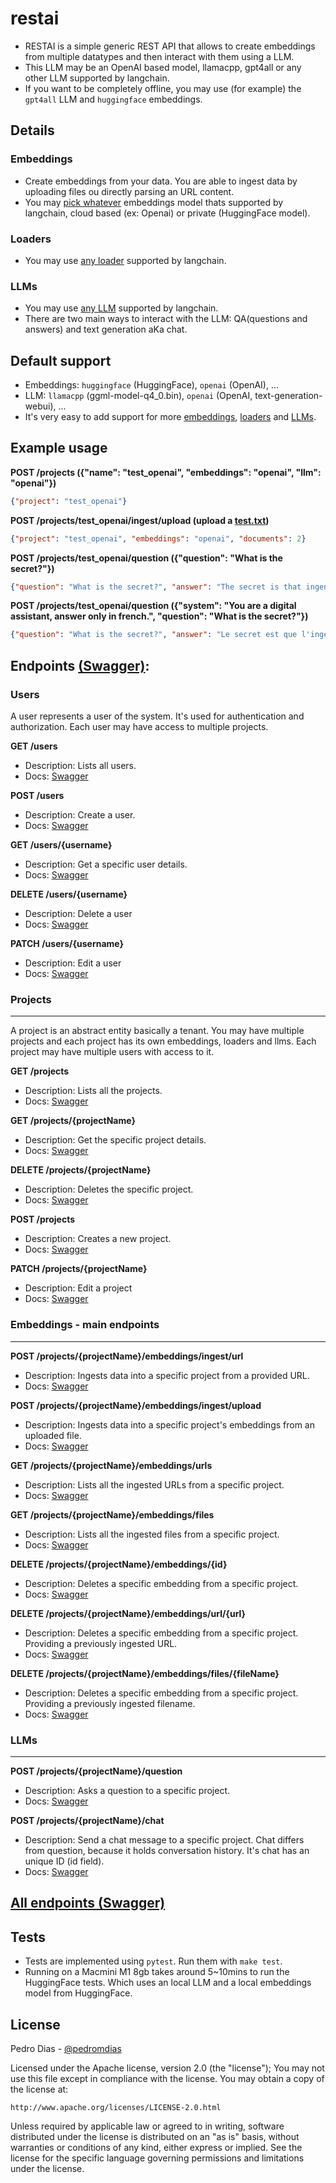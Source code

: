 # restai

* RESTAI is a simple generic REST API that allows to create embeddings from multiple datatypes and then interact with them using a LLM.
* This LLM may be an OpenAI based model, llamacpp, gpt4all or any other LLM supported by langchain.
* If you want to be completely offline, you may use (for example) the `gpt4all` LLM and `huggingface` embeddings.
## Details
### Embeddings
* Create embeddings from your data. You are able to ingest data by uploading files ou directly parsing an URL content.
* You may [pick whatever](modules/embeddings.py) embeddings model thats supported by langchain, cloud based (ex: Openai) or private (HuggingFace model).

### Loaders
* You may use [any loader](modules/loaders.py) supported by langchain.

### LLMs
* You may use [any LLM](modules/llms.py) supported by langchain.
* There are two main ways to interact with the LLM: QA(questions and answers) and text generation aKa chat.

## Default support

* Embeddings: `huggingface` (HuggingFace), `openai` (OpenAI), ...
* LLM: `llamacpp` (ggml-model-q4_0.bin), `openai` (OpenAI, text-generation-webui), ...
* It's very easy to add support for more [embeddings](modules/embeddings.py), [loaders](modules/loaders.py) and [LLMs](modules/llms.py).

## Example usage

**POST /projects ({"name": "test_openai",  "embeddings": "openai", "llm": "openai"})**
```json 
{"project": "test_openai"}
```

**POST /projects/test_openai/ingest/upload (upload a [test.txt](tests/test.txt))**
```json 
{"project": "test_openai", "embeddings": "openai", "documents": 2}
```

**POST /projects/test_openai/question ({"question": "What is the secret?"})**
```json 
{"question": "What is the secret?", "answer": "The secret is that ingenuity should be bigger than politics and corporate greed."}
```

**POST /projects/test_openai/question ({"system": "You are a digital assistant, answer only in french.", "question": "What is the secret?"})**
```json 
{"question": "What is the secret?", "answer": "Le secret est que l'ingéniosité doit être plus grande que la politique et la cupidité des entreprises."}
```

## Endpoints [(Swagger)](https://apocas.github.io/restai/):

### Users

A user represents a user of the system. It's used for authentication and authorization. Each user may have access to multiple projects.

**GET /users**

- Description: Lists all users.
- Docs: [Swagger](https://apocas.github.io/restai/#/default/read_users_users_get)

**POST /users**

- Description: Create a user.
- Docs: [Swagger](https://apocas.github.io/restai/#/default/create_user_users_post)

**GET /users/{username}**

- Description: Get a specific user details.
- Docs: [Swagger](https://apocas.github.io/restai/#/default/get_user_users__username__get)


**DELETE /users/{username}**

- Description: Delete a user
- Docs: [Swagger](https://apocas.github.io/restai/#/default/delete_user_users__username__delete)

**PATCH /users/{username}**

- Description: Edit a user
- Docs: [Swagger](https://apocas.github.io/restai/#/default/update_user_users__username__patch)

### Projects

---

A project is an abstract entity basically a tenant. You may have multiple projects and each project has its own embeddings, loaders and llms. Each project may have multiple users with access to it.

**GET /projects**

- Description: Lists all the projects.
- Docs: [Swagger](https://apocas.github.io/restai/#/projects/get_projects)

**GET /projects/{projectName}**

- Description: Get the specific project details.
- Docs: [Swagger](https://apocas.github.io/restai/#/default/get_project_projects__projectName__get)

**DELETE /projects/{projectName}**

- Description: Deletes the specific project.
- Docs: [Swagger](https://apocas.github.io/restai/#/default/delete_project_projects__projectName__delete)

**POST /projects**

- Description: Creates a new project.
- Docs: [Swagger](https://apocas.github.io/restai/#/default/create_project_projects_post)

**PATCH /projects/{projectName}**

- Description: Edit a project
- Docs: [Swagger](https://apocas.github.io/restai/#/default/edit_project_projects__projectName__patch)

### Embeddings - main endpoints

---

**POST /projects/{projectName}/embeddings/ingest/url**

- Description: Ingests data into a specific project from a provided URL.
- Docs: [Swagger](https://apocas.github.io/restai/#/default/ingest_url_projects__projectName__embeddings_ingest_url_post)

**POST /projects/{projectName}/embeddings/ingest/upload**

- Description: Ingests data into a specific project's embeddings from an uploaded file.
- Docs: [Swagger](https://apocas.github.io/restai/#/default/ingest_file_projects__projectName__embeddings_ingest_upload_post)

**GET /projects/{projectName}/embeddings/urls**
- Description: Lists all the ingested URLs from a specific project.
- Docs: [Swagger](https://apocas.github.io/restai/#/default/list_urls_projects__projectName__embeddings_urls_get)

**GET /projects/{projectName}/embeddings/files**
- Description: Lists all the ingested files from a specific project.
- Docs: [Swagger](https://apocas.github.io/restai/#/default/list_files_projects__projectName__embeddings_files_get)

**DELETE /projects/{projectName}/embeddings/{id}**

- Description: Deletes a specific embedding from a specific project.
- Docs: [Swagger](https://apocas.github.io/restai/#/default/delete_embedding_projects__projectName__embeddings__id__delete)

**DELETE /projects/{projectName}/embeddings/url/{url}**

- Description: Deletes a specific embedding from a specific project. Providing a previously ingested URL.
- Docs: [Swagger](https://apocas.github.io/restai/#/default/delete_url_projects__projectName__embeddings_url__url__delete)

**DELETE /projects/{projectName}/embeddings/files/{fileName}**

- Description: Deletes a specific embedding from a specific project. Providing a previously ingested filename.
- Docs: [Swagger](https://apocas.github.io/restai/#/default/delete_file_projects__projectName__embeddings_files__fileName__delete)

### LLMs

---

**POST /projects/{projectName}/question**

- Description: Asks a question to a specific project.
- Docs: [Swagger](https://apocas.github.io/restai/#/default/question_project_projects__projectName__question_post)

**POST /projects/{projectName}/chat**

- Description: Send a chat message to a specific project. Chat differs from question, because it holds conversation history. It's chat has an unique ID (id field).
- Docs: [Swagger](https://apocas.github.io/restai/#/default/chat_project_projects__projectName__chat_post)

## [All endpoints (Swagger)](https://apocas.github.io/restai/)

## Tests

 * Tests are implemented using `pytest`. Run them with `make test`.
 * Running on a Macmini M1 8gb takes around 5~10mins to run the HuggingFace tests. Which uses an local LLM and a local embeddings model from HuggingFace.

## License

Pedro Dias - [@pedromdias](https://twitter.com/pedromdias)

Licensed under the Apache license, version 2.0 (the "license"); You may not use this file except in compliance with the license. You may obtain a copy of the license at:

    http://www.apache.org/licenses/LICENSE-2.0.html

Unless required by applicable law or agreed to in writing, software distributed under the license is distributed on an "as is" basis, without warranties or conditions of any kind, either express or implied. See the license for the specific language governing permissions and limitations under the license.

